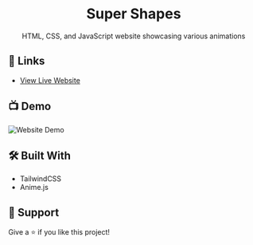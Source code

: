 <h1 align="center">Super Shapes</h1>

<p align="center">HTML, CSS, and JavaScript website showcasing various animations</p>

## 🔗 Links

- [View Live Website](https://andrey-mitko.github.io/Super-Shapes/ "Live View")

## 📺 Demo

![Website Demo](demo.gif)

## 🛠 Built With

- TailwindCSS
- Anime.js

## 🤝 Support

Give a ⭐️ if you like this project!
